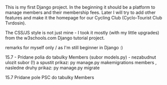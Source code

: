 This is my first Django project. In the beginning it should be a platform to manage members and their membership fees.
Later I will try to add other features and make it the homepage for our Cycling Club (Cyclo-Tourist Club Tvrdosin).

The CSS/JS style is not just mine - I took it mostly (with my little upgrades) from the w3schools.com Django tutorial project.

remarks for myself only / as I'm still beginner in Django :)

15.7 - Pridane polia do tabulky Members (subor models.py) - nezabudnut ulozit subor (!) a spustit prikaz: py manage.py makemigrations members , nasledne druhy prikaz: py manage.py migrate

15.7 Pridane pole PSC do tabulky Members





